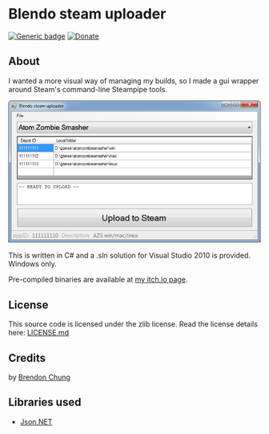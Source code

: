 ﻿# Blendo steam uploader
[![Generic badge](https://img.shields.io/badge/Download-itch.io-red.svg)](https://blendogames.itch.io/blendo-steam-uploader) [![Donate](https://img.shields.io/badge/donate-$$$-brightgreen.svg)](https://blendogames.itch.io/blendo-steam-uploader/purchase)

## About
I wanted a more visual way of managing my builds, so I made a gui wrapper around Steam's command-line Steampipe tools.

[![screenshot of Blendo steam uploader](screenshot.png)](screenshot.png)

This is written in C# and a .sln solution for Visual Studio 2010 is provided. Windows only.

Pre-compiled binaries are available at [my itch.io page](https://blendogames.itch.io/blendo-steam-uploader).

## License
This source code is licensed under the zlib license. Read the license details here: [LICENSE.md](https://github.com/blendogames/steam_uploader/blob/master/license.md)

## Credits
by [Brendon Chung](http://blendogames.com)

## Libraries used
- [Json.NET](https://www.newtonsoft.com/json)
